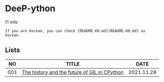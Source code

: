 # DeeP-ython


!!! info

    If you are Korean, you can check [README.KO.md](README.KO.md) as korean.

## Lists

|NO|TITLE|DATE|
|:-:|:---:|:--:|
|001|[The history and the future of GIL in CPython]()|2021.11.28|


